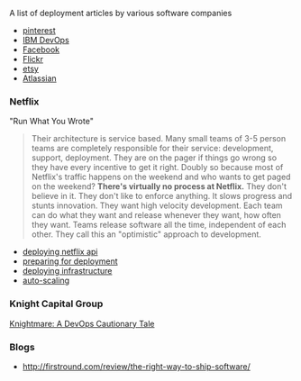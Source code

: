 A list of deployment articles by various software companies

* [pinterest](http://engineering.pinterest.com/post/70621633046/deploying-software-at-pinterest)
* [IBM DevOps](http://public.dhe.ibm.com/software/uk/itsolutions/businessconnect2013/dk_pdf/SmarterBusiness-Denmark_Oct_8th_2013_v2.pdf)
* [Facebook](http://www.infoq.com/presentations/Facebook-Release-Process)
* [Flickr](http://cdn.oreillystatic.com/en/assets/1/event/29/10+%20Deploys%20Per%20Day_%20Dev%20and%20Ops%20Cooperation%20at%20Flickr%20Presentation.pdf)
* [etsy](http://www.infoq.com/news/2014/03/etsy-deploy-50-times-a-day)
* [Atlassian](http://blogs.atlassian.com/2014/04/practical-continuous-deployment/)

### Netflix 

"Run What You Wrote"

> Their architecture is service based. Many small teams of 3-5 person teams are completely responsible for their service: development, support, deployment. They are on the pager if things go wrong so they have every incentive to get it right. Doubly so because most of Netflix's traffic happens on the weekend and who wants to get paged on the weekend? 
> **There's virtually no process at Netflix.** They don't believe in it. They don't like to enforce anything. It slows progress and stunts innovation. They want high velocity development. Each team can do what they want and release whenever they want, how often they want. Teams release software all the time, independent of each other. They call this an "optimistic" approach to development. 

* [deploying netflix api](http://techblog.netflix.com/2013/08/deploying-netflix-api.html)
* [preparing for deployment](http://techblog.netflix.com/2013/11/preparing-netflix-api-for-deployment.html)
* [deploying infrastructure](http://highscalability.com/blog/2011/12/12/netflix-developing-deploying-and-supporting-software-accordi.html)
* [auto-scaling](http://techblog.netflix.com/2013/11/scryer-netflixs-predictive-auto-scaling.html)

### Knight Capital Group

[Knightmare: A DevOps Cautionary Tale](http://dougseven.com/2014/04/17/knightmare-a-devops-cautionary-tale/)

### Blogs

* http://firstround.com/review/the-right-way-to-ship-software/
